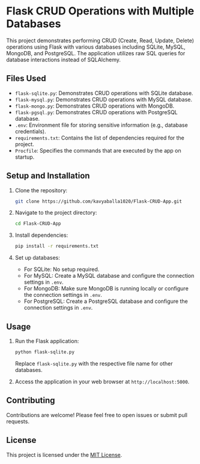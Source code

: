 # Flask CRUD Operations with Multiple Databases

This project demonstrates performing CRUD (Create, Read, Update, Delete) operations using Flask with various databases including SQLite, MySQL, MongoDB, and PostgreSQL. The application utilizes raw SQL queries for database interactions instead of SQLAlchemy.

## Files Used

- `flask-sqlite.py`: Demonstrates CRUD operations with SQLite database.
- `flask-mysql.py`: Demonstrates CRUD operations with MySQL database.
- `flask-mongo.py`: Demonstrates CRUD operations with MongoDB.
- `flask-pgsql.py`: Demonstrates CRUD operations with PostgreSQL database.
- `.env`: Environment file for storing sensitive information (e.g., database credentials).
- `requirements.txt`: Contains the list of dependencies required for the project.
- `Procfile`: Specifies the commands that are executed by the app on startup.

## Setup and Installation

1. Clone the repository:

    ```bash
    git clone https://github.com/kavyaballa1020/Flask-CRUD-App.git
    ```

2. Navigate to the project directory:

    ```bash
    cd Flask-CRUD-App
    ```

3. Install dependencies:

    ```bash
    pip install -r requirements.txt
    ```

4. Set up databases:

   - For SQLite: No setup required.
   - For MySQL: Create a MySQL database and configure the connection settings in `.env`.
   - For MongoDB: Make sure MongoDB is running locally or configure the connection settings in `.env`.
   - For PostgreSQL: Create a PostgreSQL database and configure the connection settings in `.env`.

## Usage

1. Run the Flask application:

    ```bash
    python flask-sqlite.py
    ```

    Replace `flask-sqlite.py` with the respective file name for other databases.

2. Access the application in your web browser at `http://localhost:5000`.

## Contributing

Contributions are welcome! Please feel free to open issues or submit pull requests.

## License

This project is licensed under the [MIT License](LICENSE).
